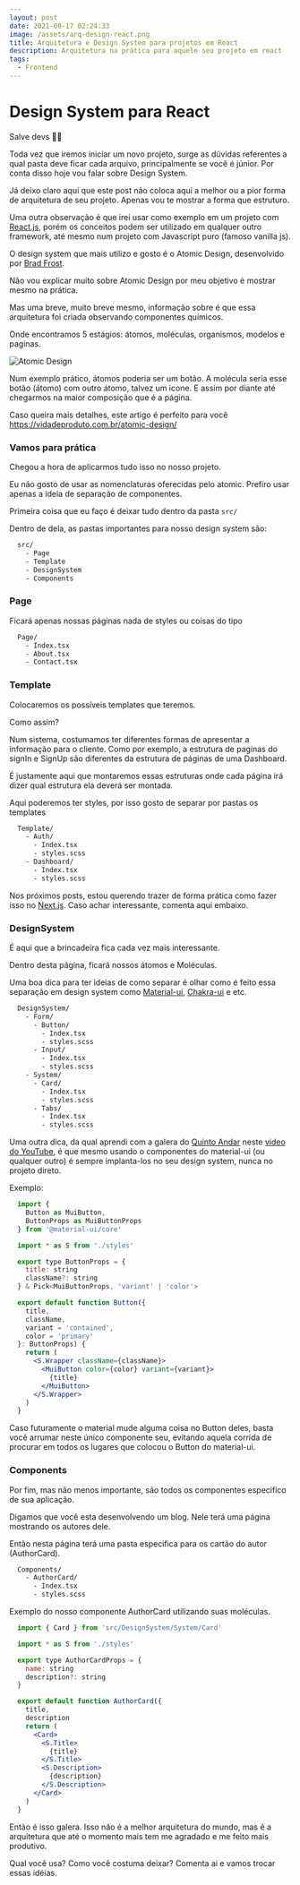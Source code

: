 ```yaml
---
layout: post
date: 2021-08-17 02:24:33
image: /assets/arq-design-react.png
title: Arquitetura e Design System para projetos em React
description: Arquitetura na prática para aquele seu projeto em react
tags:
  - Frontend
---
```

# Design System para React

Salve devs ✌🏾

Toda vez que iremos iniciar um novo projeto, surge as dúvidas referentes a qual pasta deve ficar cada arquivo, principalmente se você é júnior. Por conta disso hoje vou falar sobre Design System.

Já deixo claro aqui que este post não coloca aqui a melhor ou a pior forma de arquitetura de seu projeto. Apenas vou te mostrar a forma que estruturo.

Uma outra observação é que irei usar como exemplo em um projeto com [React.js](https://reactjs.org/), porém os conceitos podem ser utilizado em qualquer outro framework, até mesmo num projeto com Javascript puro (famoso vanilla js).

O design system que mais utilizo e gosto é o Atomic Design, desenvolvido por [Brad Frost](https://bradfrost.com/).

Não vou explicar muito sobre Atomic Design por meu objetivo é mostrar mesmo na prática.

Mas uma breve, muito breve mesmo, informação sobre é que essa arquitetura foi criada observando componentes químicos.

Onde encontramos 5 estágios: átomos, moléculas, organismos, modelos e paginas.

![Atomic Design](/assets/atomic-design.png "Atomic Design")

Num exemplo prático, átomos poderia ser um botão. A molécula seria esse botão (átomo) com outro átomo, talvez um icone. E assim por diante até chegarmos na maior composição que é a página.

Caso queira mais detalhes, este artigo é perfeito para você <https://vidadeproduto.com.br/atomic-design/>

### Vamos para prática

Chegou a hora de aplicarmos tudo isso no nosso projeto. 

Eu não gosto de usar as nomenclaturas oferecidas pelo atomic. Prefiro usar apenas a ideia de separação de componentes.

Primeira coisa que eu faço é deixar tudo dentro da pasta `src/`

Dentro de dela, as pastas importantes para nosso design system são:

```bash
  src/
    - Page
    - Template
    - DesignSystem
    - Components
```

### Page

Ficará apenas nossas páginas nada de styles ou coisas do tipo

```bash
  Page/
    - Index.tsx
    - About.tsx
    - Contact.tsx
```

### Template

Colocaremos os possíveis templates que teremos.

Como assim?

Num sistema, costumamos ter diferentes formas de apresentar a informação para o cliente. Como por exemplo, a estrutura de paginas do signIn e SignUp são diferentes da estrutura de páginas de uma Dashboard.

É justamente aqui que montaremos essas estruturas onde cada página irá dizer qual estrutura ela deverá ser montada.

Aqui poderemos ter styles, por isso gosto de separar por pastas os templates

```bash
  Template/
    - Auth/
      - Index.tsx
      - styles.scss
    - Dashboard/
      - Index.tsx
      - styles.scss
```

Nos próximos posts, estou querendo trazer de forma prática como fazer isso no [Next.js](https://nextjs.org/). Caso achar interessante, comenta aqui embaixo.

### DesignSystem

É aqui que a brincadeira fica cada vez mais interessante. 

Dentro desta página, ficará nossos átomos e Moléculas.

Uma boa dica para ter ideias de como separar é olhar como é feito essa separação em design system como [Material-ui](http://material-ui.com/), [Chakra-ui](https://chakra-ui.com/) e etc.

```bash
  DesignSystem/
    - Form/
      - Button/
        - Index.tsx
        - styles.scss
      - Input/
        - Index.tsx
        - styles.scss
    - System/
      - Card/
        - Index.tsx
        - styles.scss
      - Tabs/
        - Index.tsx
        - styles.scss
```

Uma outra dica, da qual aprendi com a galera do [Quinto Andar](https://www.quintoandar.com.br/) neste [video do YouTube](https://www.youtube.com/watch?v=5fM4XuMxwkA), é que mesmo usando o componentes do material-ui (ou qualquer outro) é sempre implanta-los no seu design system, nunca no projeto direto.

Exemplo:

```jsx
  import {
    Button as MuiButton,
    ButtonProps as MuiButtonProps
  } from '@material-ui/core'

  import * as S from './styles'

  export type ButtonProps = {
    title: string
    className?: string
  } & Pick<MuiButtonProps, 'variant' | 'color'>

  export default function Button({
    title,
    className,
    variant = 'contained',
    color = 'primary'
  }: ButtonProps) {
    return (
      <S.Wrapper className={className}>
        <MuiButton color={color} variant={variant}>
          {title}
        </MuiButton>
      </S.Wrapper>
    )
  }
```

Caso futuramente o material mude alguma coisa no Button deles, basta você arrumar neste único componente seu, evitando aquela corrida de procurar em todos os lugares que colocou o Button do material-ui.

### Components

Por fim, mas não menos importante, são todos os componentes especifico de sua aplicação.

Digamos que você esta desenvolvendo um blog. Nele terá uma página mostrando os autores dele.

Então nesta página terá uma pasta especifica para os cartão do autor (AuthorCard).

```bash
  Components/
    - AuthorCard/
      - Index.tsx
      - styles.scss
```

Exemplo do nosso componente AuthorCard utilizando suas moléculas.

```jsx
  import { Card } from 'src/DesignSystem/System/Card'

  import * as S from './styles'

  export type AuthorCardProps = {
    name: string
    description?: string
  }

  export default function AuthorCard({
    title,
    description
    return (
      <Card>
        <S.Title>
          {title}
        </S.Title>
        <S.Description>
          {description}
        </S.Description>
      </Card>
    )
  }
```

Então é isso galera. Isso não é a melhor arquitetura do mundo, mas é a arquitetura que até o momento mais tem me agradado e me feito mais produtivo.

Qual você usa? Como você costuma deixar? Comenta ai e vamos trocar essas idéias.
